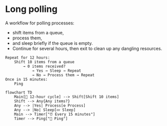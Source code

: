 # Long polling

A workflow for polling processes:
- shift items from a queue,
- process them,
- and sleep briefly if the queue is empty.
- Continue for several hours, then exit to clean up any dangling resources.

```
Repeat for 12 hours:
    Shift 10 items from a queue
        → 0 items received?
            → Yes → Sleep → Repeat
            → No → Process them → Repeat
Once in 15 minutes:
    Ping
```

```mermaid
flowchart TD
    Main[🔁 12-hour cycle] --> Shift[Shift 10 items]
    Shift --> Any{Any items?}
    Any --> |Yes| Process[⚙ Process]
    Any --> |No| Sleep[💤 Sleep]
    Main --> Timer["⏰ Every 15 minutes"]
    Timer --> Ping["📡 Ping"]
```
